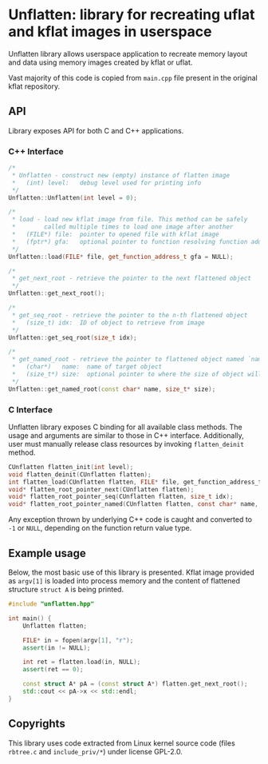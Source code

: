# Unflatten: library for recreating uflat and kflat images in userspace

Unflatten library allows userspace application to recreate memory layout and data using memory images created by kflat or uflat. 

Vast majority of this code is copied from `main.cpp` file present in the original kflat repository.

## API
Library exposes API for both C and C++ applications.

### C++ Interface

```cpp
/*
 * Unflatten - construct new (empty) instance of flatten image
 *   (int) level:   debug level used for printing info
 */
Unflatten::Unflatten(int level = 0);

/*
 * load - load new kflat image from file. This method can be safely
 *  	  called multiple times to load one image after another
 *   (FILE*) file:  pointer to opened file with kflat image
 *   (fptr*) gfa:   optional pointer to function resolving function addresses
 */
Unflatten::load(FILE* file, get_function_address_t gfa = NULL);

/*
 * get_next_root - retrieve the pointer to the next flattened object
 */
Unflatten::get_next_root();

/*
 * get_seq_root - retrieve the pointer to the n-th flattened object
 *   (size_t) idx:  ID of object to retrieve from image
 */
Unflatten::get_seq_root(size_t idx);

/*
 * get_named_root - retrieve the pointer to flattened object named `name`
 *   (char*)   name:  name of target object
 *   (size_t*) size:  optional pointer to where the size of object will be stored
 */
Unflatten::get_named_root(const char* name, size_t* size);
```

### C Interface

Unflatten library exposes C binding for all available class methods. The usage and arguments are similar to those in C++ interface. Additionally, user must manually release class resources by invoking `flatten_deinit` method.

```c
CUnflatten flatten_init(int level);
void flatten_deinit(CUnflatten flatten);
int flatten_load(CUnflatten flatten, FILE* file, get_function_address_t gfa);
void* flatten_root_pointer_next(CUnflatten flatten);
void* flatten_root_pointer_seq(CUnflatten flatten, size_t idx);
void* flatten_root_pointer_named(CUnflatten flatten, const char* name, size_t* idx);
```

Any exception thrown by underlying C++ code is caught and converted to `-1` or `NULL`, depending on the function return value type.

## Example usage

Below, the most basic use of this library is presented. Kflat image provided as `argv[1]` is loaded into process memory and the content of flattened structure `struct A` is being printed.

```cpp
#include "unflatten.hpp"

int main() {
    Unflatten flatten;

    FILE* in = fopen(argv[1], "r");
    assert(in != NULL);

    int ret = flatten.load(in, NULL);
    assert(ret == 0);

    const struct A* pA = (const struct A*) flatten.get_next_root();
    std::cout << pA->x << std::endl;
}
```

## Copyrights
This library uses code extracted from Linux kernel source code (files `rbtree.c` and `include_priv/*`) under license GPL-2.0.
